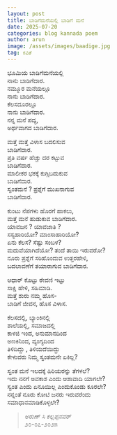 ```yaml
---
layout: post
title: ಬಾಡಿಗೆಮನೆಯಲ್ಲಿ ಬಾಡಿಗೆ ಮನೆ
date: 2025-07-20
categories: blog kannada poem
author: arun
image: /assets/images/baadige.jpg
tag: ಕವಿತೆ
---
```

ಭೂಮಿಯ ಬಾಡಿಗೆಮನೆಯಲ್ಲಿ <br>
ನಾನು ಬಾಡಿಗೆದಾರ. <br>
ನಮ್ಮೂರ ಮನೆಯಲ್ಲೂ <br>
ನಾನು ಬಾಡಿಗೆದಾರ.<br>
ಕೆಲಸದೂರಲ್ಲೂ<br>
ನಾನು ಬಾಡಿಗೆದಾರ.<br>
ನನ್ನ ಮನೆ ಪದ್ಯ,<br>
ಅರ್ಥವಾಗದ ಬಾಡಿಗೆದಾರ.<br>

ಮತ್ತೆ ಮತ್ತೆ ವಿಳಾಸ ಬದಲಿಸುವ<br>
ಬಾಡಿಗೆದಾರ.<br>
ಪ್ರತಿ ವರ್ಷ ಹೆಚ್ಚು ದರ ಕಟ್ಟುವ<br>
ಬಾಡಿಗೆದಾರ.<br>
ಮಾಲೀಕರ ಭಕಕ್ಕೆ ಕುಗ್ಗಿಬದುಕುವ<br>
ಬಾಡಿಗೆದಾರ.<br>
ಸ್ವಂತಮನೆ ? ಪ್ರಶ್ನೆಗೆ ಮುಖನಾಗುವ<br>
ಬಾಡಿಗೆದಾರ. <br>

ಕುಂಟು ನೆಪಗಳು ಹೊರಗೆ ಹಾಕಲು,<br>
ಮತ್ತೆ ಮನೆ ಹುಡುಕುವ ಬಾಡಿಗೆದಾರ.<br>
ಯಾವಜನ ? ಯಾವಜಾತಿ ? <br>
ಸಸ್ಯಹಾರಿಯೋ? ಮಾಂಸಾಹಾರಿಯೋ?<br>
ಏನು ಕೆಲಸ? ಸೆಷ್ಟು ಸಂಬಳ?<br>
ಮದುವೆಯಾಗಿದೆಯೋ? ತಂದೆ ತಾಯಿ ಇರುವರೋ?<br>
ನೂರು ಪ್ರಶ್ನೆಗೆ ಸರಿಹೊಂದುವ ಉತ್ತರಹೇಳಿ,<br>
ಬದಲಾವಣೆಗೆ ತಯಾರಾಗುವ ಬಾಡಿಗೆದಾರ.<br>

ಆಧಾರ್ ಕೊಟ್ಟು ಠೇವಣಿ ಇಟ್ಟು<br>
ಸಾಕ್ಷಿ ಹೇಳಿ, ಸಹಿಮಾಡಿ.<br>
ಮತ್ತೆ ಶುರು ನಮ್ಮ ಹೊಸ-<br>
ಬಾಡಿಗೆ ಜೀವನ, ಹೊಸ ವಿಳಾಸ.<br>

ಕೆಲಸದಲ್ಲಿ, ಬ್ಯಾಂಕಿನಲ್ಲಿ<br>
ಶಾಲೆಯಲ್ಲಿ, ಸಮಾಜದಲ್ಲಿ<br>
ಕಾಳಜಿ ಇಂದ, ಅನುಮಾನದಿಂದ<br>
ಅಣಕಿನಿಂದ, ವ್ಯಂಗ್ಯದಿಂದ<br>
ತಿಳಿದಿದ್ದು , ತಿಳಿಯದೆಯಿದ್ದು<br>
ಕೇಳುವರು ನಿಮ್ಮ ಸ್ವಂತಮನೇ ಏಕಿಲ್ಲ?<br>

ಸ್ವಂತ ಮನೆ ಇಲದಕ್ಕೆ ಹಿರಿಯರನ್ನು ತೆಗಳಲೆ?<br>
ಇದು ನನಗೆ ಅವಕಾಶ ಎಂದು ಆಶಾವಾದಿ ಯಾಗಲೇ?<br>
ಸ್ವಂತ ಎಂದು ಏನೂಯಿಲ್ಲ ಎಂದುಕೊಂಡು ಕೂರಲೇ?<br>
ನನ್ನಂತೆ ನೂರು ಕೋಟಿ ಜನರು ಇರುವರೆಂದು<br>
ಸಮಾಧಾನಮಾಡಿಕೊಳ್ಳಲೇ? <br>

>_ಅರುಣ್ ಸಿ ಕಲ್ಲಪ್ಪನವರ್_ <br>
೨೦-೦೭-೨೦೨೫ 